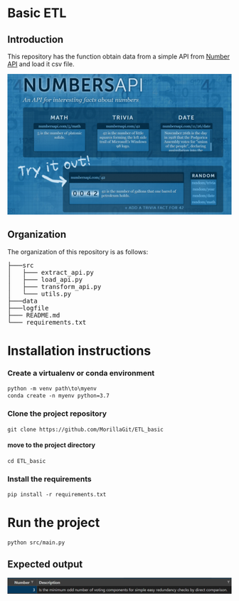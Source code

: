 
# Basic ETL
## Introduction
This repository has the function obtain data from a simple API from [Number API](http://numbersapi.com/#42)
and load it csv file.

<img title="output"  src="assets/api_image.png">

## Organization

The organization of this repository is as follows:

<pre>
├───src
│   ├─── extract_api.py
│   ├─── load_api.py
│   ├─── transform_api.py
│   └─── utils.py
├───data
├───logfile
├─── README.md
└─── requirements.txt
</pre>

# Installation instructions
### Create a virtualenv or conda environment
    python -m venv path\to\myenv
    conda create -n myenv python=3.7

### Clone the project repository
    git clone https://github.com/MorillaGit/ETL_basic

#### move to the project directory
    cd ETL_basic

### Install the requirements
    pip install -r requirements.txt

# Run the project
    python src/main.py


## Expected output

<img title="output"  src="assets/output.png">